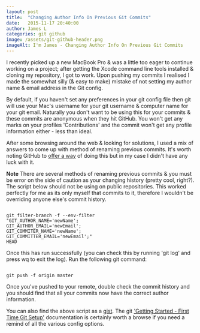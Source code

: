 ```yaml
---
layout: post
title:  "Changing Author Info On Previous Git Commits"
date:   2015-11-17 20:40:00
author: James L
categories: git github
image: /assets/git-github-header.png
imageAlt: I'm James - Changing Author Info On Previous Git Commits
---
```


I recently picked up a new MacBook Pro & was a little too eager to continue working on a project; after getting the Xcode command line tools installed & cloning my repository, I got to work. Upon pushing my commits I realised I made the somewhat silly (& easy to make) mistake of not setting my author name & email address in the Git config.

By default, if you haven't set any preferences in your git config file then git will use your Mac's username for your git username & computer name for your git email. Naturally you don't want to be using this for your commits & these commits are anonymous when they hit GitHub. You won't get any marks on your profiles 'Contributions' and the commit won't get any profile information either - less than ideal.

After some browsing around the web & looking for solutions, I used a mix of answers to come up with method of renaming previous commits. It's worth noting GitHub to [offer a way](https://help.github.com/articles/changing-author-info/) of doing this but in my case I didn't have any luck with it.

**Note** There are several methods of renaming previous commits & you must be error on the side of caution as your changing history (pretty cool, right?). The script below should not be using on public repositories. This worked perfectly for me as its only myself that commits to it, therefore I wouldn't be overriding anyone else's commit history.

<pre><code class="language-git">
git filter-branch -f --env-filter
"GIT_AUTHOR_NAME='newName';
GIT_AUTHOR_EMAIL='newEmail';
GIT_COMMITER_NAME='newName';
GIT_COMMITTER_EMAIL='newEmail';"
HEAD
</code></pre>

Once this has run successfully (you can check this by running 'git log' and press wq to exit the log). Run the following git command:

<pre><code class="language-git">
git push -f origin master
</code></pre>

Once you've pushed to your remote, double check the commit history and you should find that all your commits now have the correct author information.

You can also find the above script as a [gist](https://gist.github.com/imjamesdotme/8ca2281ad15f61037b41). The git ['Getting Started - First Time Git Setup'](https://git-scm.com/book/en/v2/Getting-Started-First-Time-Git-Setup) documentation is certainly worth a browse if you need a remind of all the various config options.
